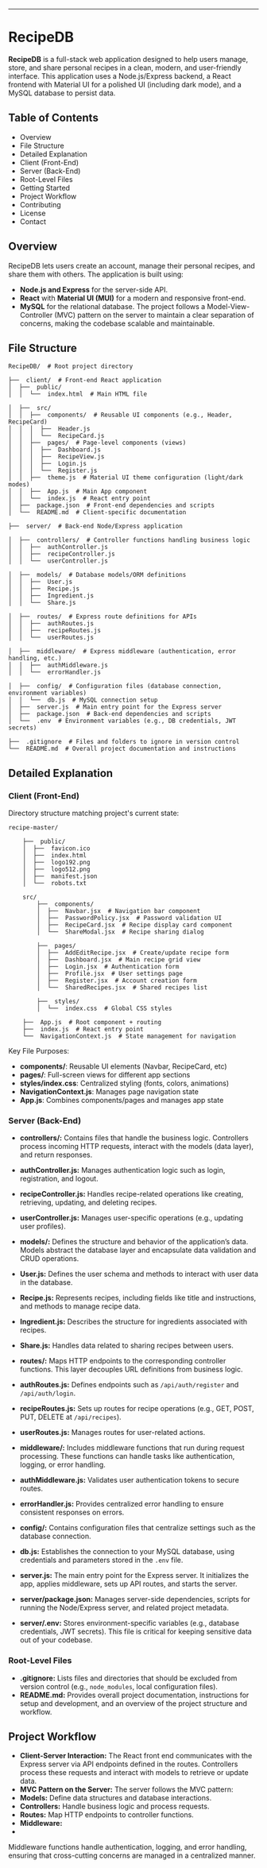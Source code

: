 
----------
# RecipeDB
**RecipeDB**  is  a  full-stack  web  application  designed  to  help  users  manage,  store, and share personal recipes in a clean, modern, and user-friendly interface. This application uses a Node.js/Express backend, a React frontend with Material UI for a polished UI (including dark mode), and a MySQL database to persist data.
## Table of Contents

-  Overview
-  File  Structure
-  Detailed  Explanation
-  Client  (Front-End)
-  Server  (Back-End)
-  Root-Level  Files
-  Getting  Started
-  Project  Workflow
-  Contributing
-  License
-  Contact
## Overview
RecipeDB  lets  users  create  an  account,  manage  their  personal  recipes,  and  share  them  with  others.  The  application  is  built  using:
-  **Node.js  and  Express**  for  the  server-side  API.
-  **React**  with  **Material  UI  (MUI)**  for  a  modern  and  responsive  front-end.
-  **MySQL**  for  the  relational  database.
The  project  follows  a  Model-View-Controller  (MVC)  pattern  on  the  server  to  maintain  a  clear  separation  of  concerns,  making  the  codebase  scalable  and  maintainable.
## File Structure
```
RecipeDB/  # Root project directory

├──  client/  # Front-end React application
│  ├──  public/
│  │  └──  index.html  # Main HTML file

│  ├──  src/
│  │  ├──  components/  # Reusable UI components (e.g., Header, RecipeCard)
│  │  │  ├──  Header.js
│  │  │  └──  RecipeCard.js
│  │  ├──  pages/  # Page-level components (views)
│  │  │  ├──  Dashboard.js
│  │  │  ├──  RecipeView.js
│  │  │  ├──  Login.js
│  │  │  └──  Register.js
│  │  ├──  theme.js  # Material UI theme configuration (light/dark modes)
│  │  ├──  App.js  # Main App component
│  │  └──  index.js  # React entry point
│  ├──  package.json  # Front-end dependencies and scripts
│  └──  README.md  # Client-specific documentation

├──  server/  # Back-end Node/Express application

│  ├──  controllers/  # Controller functions handling business logic
│  │  ├──  authController.js
│  │  ├──  recipeController.js
│  │  └──  userController.js

│  ├──  models/  # Database models/ORM definitions
│  │  ├──  User.js
│  │  ├──  Recipe.js
│  │  ├──  Ingredient.js
│  │  └──  Share.js

│  ├──  routes/  # Express route definitions for APIs
│  │  ├──  authRoutes.js
│  │  ├──  recipeRoutes.js
│  │  └──  userRoutes.js

│  ├──  middleware/  # Express middleware (authentication, error handling, etc.)
│  │  ├──  authMiddleware.js
│  │  └──  errorHandler.js

│  ├──  config/  # Configuration files (database connection, environment variables)
│  │  └──  db.js  # MySQL connection setup
│  ├──  server.js  # Main entry point for the Express server
│  ├──  package.json  # Back-end dependencies and scripts
│  └──  .env  # Environment variables (e.g., DB credentials, JWT secrets)

├──  .gitignore  # Files and folders to ignore in version control
└──  README.md  # Overall project documentation and instructions
```
## Detailed Explanation

### Client (Front-End)
Directory  structure  matching  project's  current  state:
```
recipe-master/

	├──  public/
	│  ├──  favicon.ico
	│  ├──  index.html
	│  ├──  logo192.png
	│  ├──  logo512.png
	│  ├──  manifest.json
	│  └──  robots.txt

	src/
		├──  components/
		│  ├──  Navbar.jsx  # Navigation bar component
		│  ├──  PasswordPolicy.jsx  # Password validation UI
		│  ├──  RecipeCard.jsx  # Recipe display card component
		│  └──  ShareModal.jsx  # Recipe sharing dialog

		├──  pages/
		│  ├──  AddEditRecipe.jsx  # Create/update recipe form
		│  ├──  Dashboard.jsx  # Main recipe grid view
		│  ├──  Login.jsx  # Authentication form
		│  ├──  Profile.jsx  # User settings page
		│  ├──  Register.jsx  # Account creation form
		│  └──  SharedRecipes.jsx  # Shared recipes list

		├──  styles/
		│  └──  index.css  # Global CSS styles

	├──  App.js  # Root component + routing
	├──  index.js  # React entry point
	└──  NavigationContext.js  # State management for navigation

```
Key  File  Purposes:
-  **components/**:  Reusable  UI  elements  (Navbar,  RecipeCard,  etc)
-  **pages/**:  Full-screen  views  for  different  app  sections
-  **styles/index.css**:  Centralized  styling  (fonts,  colors,  animations)
-  **NavigationContext.js**:  Manages  page  navigation  state
-  **App.js**:  Combines  components/pages  and  manages  app  state
### Server (Back-End)
-  **controllers/:**
Contains  files  that  handle  the  business  logic.  Controllers  process  incoming  HTTP  requests,  interact  with  the  models  (data  layer),  and  return  responses.

-  **authController.js:**  Manages  authentication  logic  such  as  login,  registration,  and  logout.
-  **recipeController.js:**  Handles  recipe-related  operations  like  creating,  retrieving,  updating,  and  deleting  recipes.
-  **userController.js:**  Manages  user-specific  operations  (e.g.,  updating  user  profiles).
-  **models/:**
Defines  the  structure  and  behavior  of  the  application’s  data.  Models  abstract  the  database  layer  and  encapsulate  data  validation  and  CRUD  operations.
-  **User.js:**  Defines  the  user  schema  and  methods  to  interact  with  user  data  in  the  database.
-  **Recipe.js:**  Represents  recipes,  including  fields  like  title  and  instructions,  and  methods  to  manage  recipe  data.
-  **Ingredient.js:**  Describes  the  structure  for  ingredients  associated  with  recipes.
-  **Share.js:**  Handles  data  related  to  sharing  recipes  between  users.
-  **routes/:**
Maps  HTTP  endpoints  to  the  corresponding  controller  functions.  This  layer  decouples  URL  definitions  from  business  logic.
-  **authRoutes.js:**  Defines  endpoints  such  as  `/api/auth/register`  and  `/api/auth/login`.
-  **recipeRoutes.js:**  Sets  up  routes  for  recipe  operations  (e.g.,  GET,  POST,  PUT,  DELETE  at  `/api/recipes`).
-  **userRoutes.js:**  Manages  routes  for  user-related  actions.
-  **middleware/:**
Includes  middleware  functions  that  run  during  request  processing.  These  functions  can  handle  tasks  like  authentication,  logging,  or  error  handling.
-  **authMiddleware.js:**  Validates  user  authentication  tokens  to  secure  routes.
-  **errorHandler.js:**  Provides  centralized  error  handling  to  ensure  consistent  responses  on  errors.
-  **config/:**
Contains  configuration  files  that  centralize  settings  such  as  the  database  connection.
-  **db.js:**  Establishes  the  connection  to  your  MySQL  database,  using  credentials  and  parameters  stored  in  the  `.env`  file.
-  **server.js:**
The  main  entry  point  for  the  Express  server.  It  initializes  the  app,  applies  middleware,  sets  up  API  routes,  and  starts  the  server.
-  **server/package.json:**
Manages  server-side  dependencies,  scripts  for  running  the  Node/Express  server,  and  related  project  metadata.
-  **server/.env:**
Stores  environment-specific  variables  (e.g.,  database  credentials,  JWT  secrets).  This  file  is  critical  for  keeping  sensitive  data  out  of  your  codebase.
### Root-Level Files
-  **.gitignore:**
Lists  files  and  directories  that  should  be  excluded  from  version  control  (e.g.,  `node_modules`,  local  configuration  files).
-  **README.md:**
Provides  overall  project  documentation,  instructions  for  setup  and  development,  and  an  overview  of  the  project  structure  and  workflow.
## Project Workflow
-  **Client-Server  Interaction:**
The  React  front  end  communicates  with  the  Express  server  via  API  endpoints  defined  in  the  routes.  Controllers  process  these  requests  and  interact  with  models  to  retrieve  or  update  data.
-  **MVC  Pattern  on  the  Server:**
The  server  follows  the  MVC  pattern:
-  **Models:**  Define  data  structures  and  database  interactions.
-  **Controllers:**  Handle  business  logic  and  process  requests.
-  **Routes:**  Map  HTTP  endpoints  to  controller  functions.
-  **Middleware:**
- 
Middleware  functions  handle  authentication,  logging,  and  error  handling,  ensuring  that  cross-cutting  concerns  are  managed  in  a  centralized  manner.